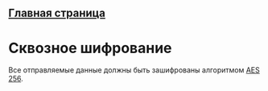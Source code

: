 ## [Главная страница](../../README.md)
# Сквозное шифрование

Все отправляемые данные должны быть зашифрованы алгоритмом [AES 256][1].

[1]:https://nvlpubs.nist.gov/nistpubs/fips/nist.fips.197.pdf